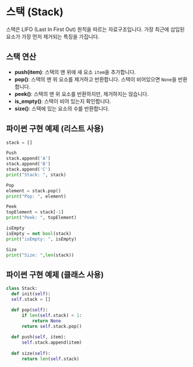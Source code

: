# 스택 (Stack)

스택은 LIFO (Last In First Out) 원칙을 따르는 자료구조입니다. 가장 최근에 삽입된 요소가 가장 먼저 제거되는 특징을 가집니다.

## 스택 연산

*   **push(item)**: 스택의 맨 위에 새 요소 `item`을 추가합니다.
*   **pop()**: 스택의 맨 위 요소를 제거하고 반환합니다. 스택이 비어있으면 `None`을 반환합니다.
*   **peek()**: 스택의 맨 위 요소를 반환하지만, 제거하지는 않습니다.
*   **is\_empty()**: 스택이 비어 있는지 확인합니다.
*   **size()**: 스택에 있는 요소의 수를 반환합니다.

## 파이썬 구현 예제 (리스트 사용)
```python
stack = []

Push
stack.append('A')
stack.append('B')
stack.append('C')
print("Stack: ", stack)

Pop
element = stack.pop()
print("Pop: ", element)

Peek
topElement = stack[-1]
print("Peek: ", topElement)

isEmpty
isEmpty = not bool(stack)
print("isEmpty: ", isEmpty)

Size
print("Size: ",len(stack))
```

## 파이썬 구현 예제 (클래스 사용)
```python
class Stack:
  def init(self):
  self.stack = []

  def pop(self):
      if len(self.stack) < 1:
          return None
      return self.stack.pop()
  
  def push(self, item):
      self.stack.append(item)
  
  def size(self):
      return len(self.stack)
